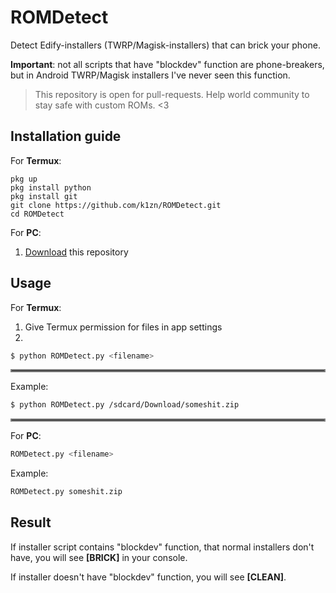 # ROMDetect
Detect Edify-installers (TWRP/Magisk-installers) that can brick your phone.

**Important**: not all scripts that have "blockdev" function are phone-breakers, but in Android TWRP/Magisk installers I've never seen this function.

> This repository is open for pull-requests. Help world community to stay safe with custom ROMs. <3

## Installation guide
For **Termux**:
```shell script
pkg up
pkg install python
pkg install git
git clone https://github.com/k1zn/ROMDetect.git
cd ROMDetect
```

For **PC**:
1) [Download](https://github.com/k1zn/ROMDetect/archive/refs/heads/main.zip) this repository

## Usage
For **Termux**:
1) Give Termux permission for files in app settings
2) 
```bash
$ python ROMDetect.py <filename>
```

<hr style="border:2px solid gray">

Example: 
```bash
$ python ROMDetect.py /sdcard/Download/someshit.zip
```

<hr style="border:2px solid gray">

For **PC**:
```bash
ROMDetect.py <filename>
```

Example:
```bash
ROMDetect.py someshit.zip
```

## Result
If installer script contains "blockdev" function, that normal installers don't have, you will see **[BRICK]** in your console. 

If installer doesn't have "blockdev" function, you will see **[CLEAN]**.
